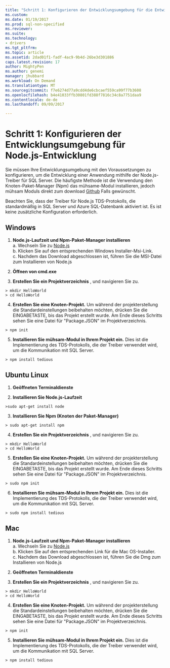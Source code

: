 ```yaml
---
title: "Schritt 1: Konfigurieren der Entwicklungsumgebung für die Entwicklung von Node.js | Microsoft Docs"
ms.custom: 
ms.date: 01/19/2017
ms.prod: sql-non-specified
ms.reviewer: 
ms.suite: 
ms.technology:
- drivers
ms.tgt_pltfrm: 
ms.topic: article
ms.assetid: 2dad01f1-fadf-4ac9-9b4d-26be3d301886
caps.latest.revision: 17
author: MightyPen
ms.author: genemi
manager: jhubbard
ms.workload: On Demand
ms.translationtype: MT
ms.sourcegitcommit: f7e6274d77a9cdd4de6cbcaef559ca99f77b3608
ms.openlocfilehash: b4e41033ffb30801fd388f7816c34c8a7751daa9
ms.contentlocale: de-de
ms.lasthandoff: 09/09/2017

---
```

# <a name="step-1--configure-development-environment-for-nodejs-development"></a>Schritt 1: Konfigurieren der Entwicklungsumgebung für Node.js-Entwicklung
Sie müssen Ihre Entwicklungsumgebung mit den Voraussetzungen zu konfigurieren, um die Entwicklung einer Anwendung mithilfe der Node.js-Treiber für SQL Server.  Die häufigste Methode ist die Verwendung den Knoten-Paket-Manager (Npm) das mühsame-Modul installieren, jedoch mühsam Moduls direkt zum download [Github](https://github.com/pekim/tedious) Falls gewünscht.  
  
Beachten Sie, dass der Treiber für Node.js TDS-Protokolls, die standardmäßig in SQL Server und Azure SQL-Datenbank aktiviert ist.  Es ist keine zusätzliche Konfiguration erforderlich.  
  
## <a name="windows"></a>Windows  
  
1. **Node.js-Laufzeit und Npm-Paket-Manager installieren**  
a. Wechseln Sie zu [Node.js](https://nodejs.org/en/download/)  
b. Klicken Sie auf den entsprechenden Windows Installer-Msi-Link.   
c. Nachdem das Download abgeschlossen ist, führen Sie die MSI-Datei zum Installieren von Node.js  
  
2. **Öffnen von cmd.exe**  
  
3. **Erstellen Sie ein Projektverzeichnis** , und navigieren Sie zu.    
```  
> mkdir HelloWorld  
> cd HelloWorld  
```  
4. **Erstellen Sie eine Knoten-Projekt.**  Um während der projekterstellung die Standardeinstellungen beibehalten möchten, drücken Sie die EINGABETASTE, bis das Projekt erstellt wurde. Am Ende dieses Schritts sehen Sie eine Datei für "Package.JSON" im Projektverzeichnis.  
```  
> npm init  
```  
  
5. **Installieren Sie mühsam-Modul in Ihrem Projekt ein.**  Dies ist die Implementierung des TDS-Protokolls, die der Treiber verwendet wird, um die Kommunikation mit SQL Server.  
```  
> npm install tedious  
```  
  
## <a name="ubuntu-linux"></a>Ubuntu Linux  
  
1.  **Geöffneten Terminaldienste**  
  
2. **Installieren Sie Node.js-Laufzeit**  
```  
>sudo apt-get install node  
```  
3. **Installieren Sie Npm (Knoten der Paket-Manager)**  
```  
> sudo apt-get install npm  
```  
4. **Erstellen Sie ein Projektverzeichnis** , und navigieren Sie zu.    
```  
> mkdir HelloWorld  
> cd HelloWorld  
```  
  
5. **Erstellen Sie eine Knoten-Projekt.**  Um während der projekterstellung die Standardeinstellungen beibehalten möchten, drücken Sie die EINGABETASTE, bis das Projekt erstellt wurde. Am Ende dieses Schritts sehen Sie eine Datei für "Package.JSON" im Projektverzeichnis.  
```  
> sudo npm init  
```  
  
6. **Installieren Sie mühsam-Modul in Ihrem Projekt ein.**  Dies ist die Implementierung des TDS-Protokolls, die der Treiber verwendet wird, um die Kommunikation mit SQL Server.  
```  
> sudo npm install tedious  
```  
  
## <a name="mac"></a>Mac  
  
1. **Node.js-Laufzeit und Npm-Paket-Manager installieren**  
a. Wechseln Sie zu [Node.js](https://nodejs.org/en/download/)  
b. Klicken Sie auf den entsprechenden Link für die Mac OS-Installer.  
c. Nachdem das Download abgeschlossen ist, führen Sie die Dmg zum Installieren von Node.js  
  
2. **Geöffneten Terminaldienste**  
  
3. **Erstellen Sie ein Projektverzeichnis** , und navigieren Sie zu.    
```  
> mkdir HelloWorld  
> cd HelloWorld  
```  
  
4. **Erstellen Sie eine Knoten-Projekt.**  Um während der projekterstellung die Standardeinstellungen beibehalten möchten, drücken Sie die EINGABETASTE, bis das Projekt erstellt wurde. Am Ende dieses Schritts sehen Sie eine Datei für "Package.JSON" im Projektverzeichnis.  
```  
> npm init  
```  
  
5. **Installieren Sie mühsam-Modul in Ihrem Projekt ein.**  Dies ist die Implementierung des TDS-Protokolls, die der Treiber verwendet wird, um die Kommunikation mit SQL Server.  
```  
> npm install tedious  
```  
  

